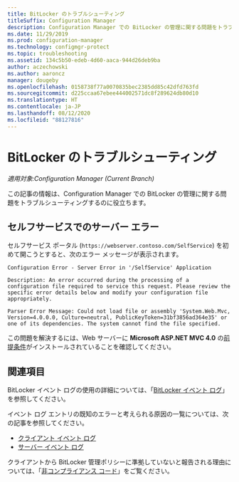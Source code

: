 ```yaml
---
title: BitLocker のトラブルシューティング
titleSuffix: Configuration Manager
description: Configuration Manager での BitLocker の管理に関する問題をトラブルシューティングする方法について説明します
ms.date: 11/29/2019
ms.prod: configuration-manager
ms.technology: configmgr-protect
ms.topic: troubleshooting
ms.assetid: 134c5b50-edeb-4d60-aaca-944d26deb9ba
author: aczechowski
ms.author: aaroncz
manager: dougeby
ms.openlocfilehash: 0158738f77a0070835bec2385dd85c42dfd763fd
ms.sourcegitcommit: d225ccaa67ebee444002571dc8f289624db80d10
ms.translationtype: HT
ms.contentlocale: ja-JP
ms.lasthandoff: 08/12/2020
ms.locfileid: "88127816"
---
```

# <a name="troubleshoot-bitlocker"></a>BitLocker のトラブルシューティング

*適用対象:Configuration Manager (Current Branch)*

この記事の情報は、Configuration Manager での BitLocker の管理に関する問題をトラブルシューティングするのに役立ちます。

## <a name="server-error-in-self-service"></a>セルフサービスでのサーバー エラー

セルフサービス ポータル (`https://webserver.contoso.com/SelfService`) を初めて開こうとすると、次のエラー メッセージが表示されます。

``` error
Configuration Error - Server Error in '/SelfService' Application

Description: An error occurred during the processing of a configuration file required to service this request. Please review the specific error details below and modify your configuration file appropriately.

Parser Error Message: Could not load file or assembly 'System.Web.Mvc, Version=4.0.0.0, Culture=neutral, PublicKeyToken=31bf3856ad364e35' or one of its dependencies. The system cannot find the file specified.
```

この問題を解決するには、Web サーバーに **Microsoft ASP.NET MVC 4.0** の[前提条件](../../plan-design/bitlocker-management.md#prerequisites)がインストールされていることを確認してください。

## <a name="see-also"></a>関連項目

BitLocker イベント ログの使用の詳細については、「[BitLocker イベント ログ](about-event-logs.md)」を参照してください。

イベント ログ エントリの既知のエラーと考えられる原因の一覧については、次の記事を参照してください。

- [クライアント イベント ログ](client-event-logs.md)
- [サーバー イベント ログ](server-event-logs.md)

クライアントから BitLocker 管理ポリシーに準拠していないと報告される理由については、「[非コンプライアンス コード](non-compliance-codes.md)」をご覧ください。
